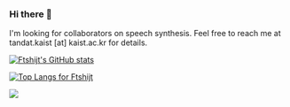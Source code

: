 ### Hi there 👋

<!--
**ftshijt/ftshijt** is a ✨ _special_ ✨ repository because its `README.md` (this file) appears on your GitHub profile.

Here are some ideas to get you started:

- 🔭 I’m currently working on ...
- 🌱 I’m currently learning ...
- 👯 I’m looking to collaborate on ...
- 🤔 I’m looking for help with ...
- 💬 Ask me about ...
- 📫 How to reach me: ...
- 😄 Pronouns: ...
- ⚡ Fun fact: ...
-->

I'm looking for collaborators on speech synthesis. Feel free to reach me at tandat.kaist \[at\] kaist.ac.kr for details.

[![Ftshijt's GitHub stats](https://github-readme-stats.vercel.app/api?username=signofthefour&count_private=true&show_icons=true&theme=Gradient&include_all_commits=true&hide_title=false)
](https://github.com/signofthefour)

[![Top Langs for Ftshijt](https://github-readme-stats.vercel.app/api/top-langs/?username=signofthefour&layout=compact&theme=Gradient)](https://github.com/signofthefour)

![](https://komarev.com/ghpvc/?username=signofthefour)

